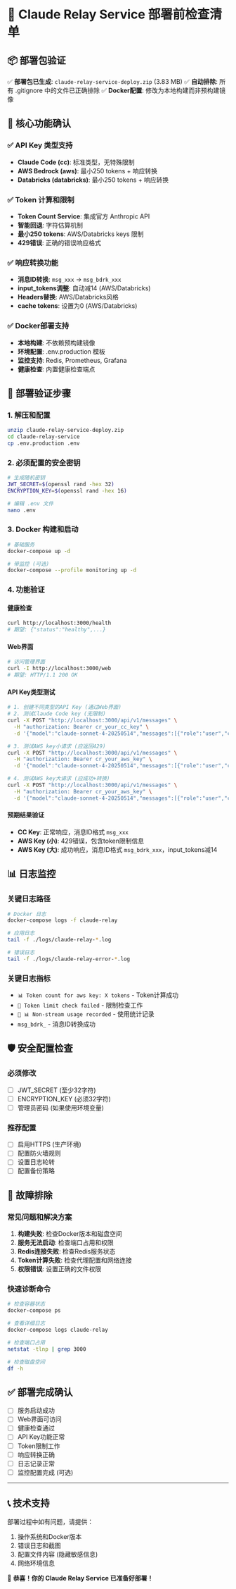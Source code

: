 # 🚀 Claude Relay Service 部署前检查清单

## 📦 部署包验证

✅ **部署包已生成**: `claude-relay-service-deploy.zip` (3.83 MB)
✅ **自动排除**: 所有 .gitignore 中的文件已正确排除
✅ **Docker配置**: 修改为本地构建而非预构建镜像

## 🔧 核心功能确认

### ✅ API Key 类型支持
- **Claude Code (cc)**: 标准类型，无特殊限制
- **AWS Bedrock (aws)**: 最小250 tokens + 响应转换
- **Databricks (databricks)**: 最小250 tokens + 响应转换

### ✅ Token 计算和限制
- **Token Count Service**: 集成官方 Anthropic API
- **智能回退**: 字符估算机制
- **最小250 tokens**: AWS/Databricks keys 限制
- **429错误**: 正确的错误响应格式

### ✅ 响应转换功能
- **消息ID转换**: `msg_xxx` → `msg_bdrk_xxx`
- **input_tokens调整**: 自动减14 (AWS/Databricks)
- **Headers替换**: AWS/Databricks风格
- **cache tokens**: 设置为0 (AWS/Databricks)

### ✅ Docker部署支持
- **本地构建**: 不依赖预构建镜像
- **环境配置**: .env.production 模板
- **监控支持**: Redis, Prometheus, Grafana
- **健康检查**: 内置健康检查端点

## 🎯 部署验证步骤

### 1. 解压和配置
```bash
unzip claude-relay-service-deploy.zip
cd claude-relay-service
cp .env.production .env
```

### 2. 必须配置的安全密钥
```bash
# 生成随机密钥
JWT_SECRET=$(openssl rand -hex 32)
ENCRYPTION_KEY=$(openssl rand -hex 16)

# 编辑 .env 文件
nano .env
```

### 3. Docker 构建和启动
```bash
# 基础服务
docker-compose up -d

# 带监控 (可选)
docker-compose --profile monitoring up -d
```

### 4. 功能验证

#### 健康检查
```bash
curl http://localhost:3000/health
# 期望: {"status":"healthy",...}
```

#### Web界面
```bash
# 访问管理界面
curl -I http://localhost:3000/web
# 期望: HTTP/1.1 200 OK
```

#### API Key类型测试
```bash
# 1. 创建不同类型的API Key (通过Web界面)
# 2. 测试Claude Code key (无限制)
curl -X POST "http://localhost:3000/api/v1/messages" \
  -H "authorization: Bearer cr_your_cc_key" \
  -d '{"model":"claude-sonnet-4-20250514","messages":[{"role":"user","content":"Hi"}],"max_tokens":10}'

# 3. 测试AWS key小请求 (应返回429)
curl -X POST "http://localhost:3000/api/v1/messages" \
  -H "authorization: Bearer cr_your_aws_key" \
  -d '{"model":"claude-sonnet-4-20250514","messages":[{"role":"user","content":"Hi"}],"max_tokens":10}'

# 4. 测试AWS key大请求 (应成功+转换)
curl -X POST "http://localhost:3000/api/v1/messages" \
  -H "authorization: Bearer cr_your_aws_key" \
  -d '{"model":"claude-sonnet-4-20250514","messages":[{"role":"user","content":"请详细解释机器学习的监督学习、无监督学习和强化学习的区别，并提供每种方法的具体应用场景和算法示例"}],"max_tokens":50}'
```

#### 预期结果验证
- **CC Key**: 正常响应，消息ID格式 `msg_xxx`
- **AWS Key (小)**: 429错误，包含token限制信息
- **AWS Key (大)**: 成功响应，消息ID格式 `msg_bdrk_xxx`，input_tokens减14

## 📊 日志监控

### 关键日志路径
```bash
# Docker 日志
docker-compose logs -f claude-relay

# 应用日志
tail -f ./logs/claude-relay-*.log

# 错误日志
tail -f ./logs/claude-relay-error-*.log
```

### 关键日志指标
- `📊 Token count for aws key: X tokens` - Token计算成功
- `🚦 Token limit check failed` - 限制检查工作
- `🔗 📊 Non-stream usage recorded` - 使用统计记录
- `msg_bdrk_` - 消息ID转换成功

## 🛡️ 安全配置检查

### 必须修改
- [ ] JWT_SECRET (至少32字符)
- [ ] ENCRYPTION_KEY (必须32字符)
- [ ] 管理员密码 (如果使用环境变量)

### 推荐配置
- [ ] 启用HTTPS (生产环境)
- [ ] 配置防火墙规则
- [ ] 设置日志轮转
- [ ] 配置备份策略

## 🚨 故障排除

### 常见问题和解决方案

1. **构建失败**: 检查Docker版本和磁盘空间
2. **服务无法启动**: 检查端口占用和权限
3. **Redis连接失败**: 检查Redis服务状态
4. **Token计算失败**: 检查代理配置和网络连接
5. **权限错误**: 设置正确的文件权限

### 快速诊断命令
```bash
# 检查容器状态
docker-compose ps

# 查看详细日志
docker-compose logs claude-relay

# 检查端口占用
netstat -tlnp | grep 3000

# 检查磁盘空间
df -h
```

## ✅ 部署完成确认

- [ ] 服务启动成功
- [ ] Web界面可访问
- [ ] 健康检查通过
- [ ] API Key功能正常
- [ ] Token限制工作
- [ ] 响应转换正确
- [ ] 日志记录正常
- [ ] 监控配置完成 (可选)

---

## 📞 技术支持

部署过程中如有问题，请提供：
1. 操作系统和Docker版本
2. 错误日志和截图
3. 配置文件内容 (隐藏敏感信息)
4. 网络环境信息

🎉 **恭喜！你的 Claude Relay Service 已准备好部署！**